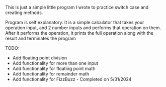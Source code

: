 This is just a simple little program I wrote to practice switch case and creating methods.

Program is self explanatory.  It is a simple calculator that takes your operation input, and 2 number inputs and performs that operation on them.  After it performs the operation, it prints the full operation along with the result and terminates the program

TODO:
- Add floating point division
- Add functionality for more than one input
- Add functionality for floating point math
- Add functionality for remainder math
- Add functionality for FizzBuzz - Completed on 5/31/2024

